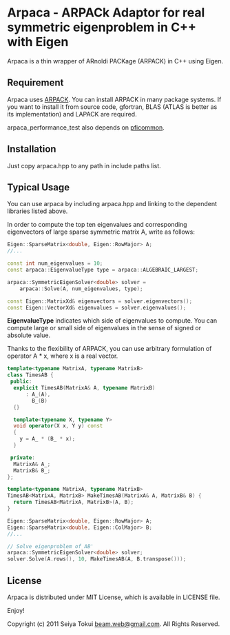 Arpaca - ARPACk Adaptor for real symmetric eigenproblem in C++ with Eigen
=========================================================================

Arpaca is a thin wrapper of ARnoldi PACKage (ARPACK) in C++ using Eigen.

Requirement
-----------

Arpaca uses [ARPACK](http://www.caam.rice.edu/software/ARPACK/ "arpack").
You can install ARPACK in many package systems.
If you want to install it from source code,
gfortran, BLAS (ATLAS is better as its implementation) and LAPACK are
required.

arpaca_performance_test also depends on
[pficommon](http://github.com/pfi/pficommon "pficommon").

Installation
------------

Just copy arpaca.hpp to any path in include paths list.

Typical Usage
-------------

You can use arpaca by including arpaca.hpp and linking to the dependent libraries
listed above.

In order to compute the top ten eigenvalues and corresponding eigenvectors of
large sparse symmetric matrix A, write as follows:

```c++
Eigen::SparseMatrix<double, Eigen::RowMajor> A;
//...

const int num_eigenvalues = 10;
const arpaca::EigenvalueType type = arpaca::ALGEBRAIC_LARGEST;

arpaca::SymmetricEigenSolver<double> solver =
    arpaca::Solve(A, num_eigenvalues, type);

const Eigen::MatrixXd& eigenvectors = solver.eigenvectors();
const Eigen::VectorXd& eigenvalues = solver.eigenvalues();
```

__EigenvalueType__ indicates which side of eigenvalues to compute.
You can compute large or small side of eigenvalues in the sense of signed or
absolute value.

Thanks to the flexibility of ARPACK, you can use arbitrary formulation of
operator A * x, where x is a real vector.

```c++
template<typename MatrixA, typename MatrixB>
class TimesAB {
 public:
  explicit TimesAB(MatrixA& A, typename MatrixB)
      : A_(A),
        B_(B)
  {}

  template<typename X, typename Y>
  void operator(X x, Y y) const
  {
    y = A_ * (B_ * x);
  }

 private:
  MatrixA& A_;
  MatrixB& B_;
};

template<typename MatrixA, typename MatrixB>
TimesAB<MatrixA, MatrixB> MakeTimesAB(MatrixA& A, MatrixB& B) {
  return TimesAB<MatrixA, MatrixB>(A, B);
}

Eigen::SparseMatrix<double, Eigen::RowMajor> A;
Eigen::SparseMatrix<double, Eigen::ColMajor> B;
//...

// Solve eigenproblem of AB'
arpaca::SymmetricEigenSolver<double> solver;
solver.Solve(A.rows(), 10, MakeTimesAB(A, B.transpose()));
```

License
--------

Arpaca is distributed under MIT License, which is available in LICENSE file.


Enjoy!

Copyright (c) 2011 Seiya Tokui <beam.web@gmail.com>. All Rights Reserved.
